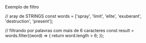 
Exemplo de filtro 

// aray de STRINGS
const words = ['spray', 'limit', 'elite', 'exuberant', 'destruction', 'present'];


// filtrando por palavras com mais de 6 caracteres
const result = words.filter((word) => {
    return word.length > 6;
});





